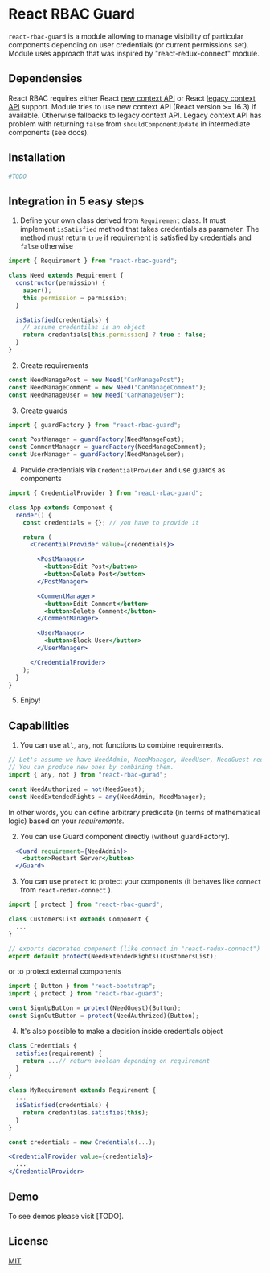 # React RBAC Guard #

`react-rbac-guard` is a module allowing to manage visibility of particular components depending on user credentials (or current permissions set). Module uses approach that was inspired by "react-redux-connect" module.

## Dependensies ##

React RBAC requires either React [new context API](https://reactjs.org/docs/context.html) or React [legacy context API](https://reactjs.org/docs/legacy-context.html) support.
Module tries to use new context API (React version >= 16.3) if available. Otherwise fallbacks to legacy context API. Legacy context API has problem with returning `false` from `shouldComponentUpdate` in intermediate components (see docs).

## Installation ##

```bash
#TODO
```

## Integration in 5 easy steps ##

1. Define your own class derived from `Requirement` class. It must implement `isSatisfied` method that takes credentials as parameter. The method must return `true` if requirement is satisfied by credentials and `false` otherwise
```js
import { Requirement } from "react-rbac-guard";

class Need extends Requirement {
  constructor(permission) {
    super();
    this.permission = permission;
  }

  isSatisfied(credentials) {
    // assume credentilas is an object
    return credentials[this.permission] ? true : false;
  }
}

```

2. Create requirements
```js
const NeedManagePost = new Need("CanManagePost");
const NeedManageComment = new Need("CanManageComment");
const NeedManageUser = new Need("CanManageUser");
```

3. Create guards
```js
import { guardFactory } from "react-rbac-guard";

const PostManager = guardFactory(NeedManagePost);
const CommentManager = guardFactory(NeedManageComment);
const UserManager = guardFactory(NeedManageUser);
```

4. Provide credentials via `CredentialProvider` and use guards as components
```jsx
import { CredentialProvider } from "react-rbac-guard";

class App extends Component {
  render() {
    const credentials = {}; // you have to provide it

    return (
      <CredentialProvider value={credentials}>

        <PostManager>
          <button>Edit Post</button>
          <button>Delete Post</button>
        </PostManager>

        <CommentManager>
          <button>Edit Comment</button>
          <button>Delete Comment</button>
        </CommentManager>

        <UserManager>
          <button>Block User</button>
        </UserManager>

      </CredentialProvider>
    );
  }
}

```

5. Enjoy!

## Capabilities ##

1. You can use `all`, `any`, `not` functions to combine requirements.
```jsx
// Let's assume we have NeedAdmin, NeedManager, NeedUser, NeedGuest requirements.
// You can produce new ones by combining them.
import { any, not } from "react-rbac-gurad";

const NeedAuthorized = not(NeedGuest);
const NeedExtendedRights = any(NeedAdmin, NeedManager);

```
In other words, you can define arbitrary predicate (in terms of mathematical logic) based on your _requirements_.

2. You can use Guard component directly (without guardFactory).
```jsx
  <Guard requirement={NeedAdmin}>
    <button>Restart Server</button>
  </Guard>
```

3. You can use `protect` to protect your components (it behaves like `connect` from `react-redux-connect` ).
```jsx
import { protect } from "react-rbac-guard";

class CustomersList extends Component {
  ...
}

// exports decorated component (like connect in "react-redux-connect")
export default protect(NeedExtendedRights)(CustomersList);
```
or to protect external components
```jsx
import { Button } from "react-bootstrap";
import { protect } from "react-rbac-guard";

const SignUpButton = protect(NeedGuest)(Button);
const SignOutButton = protect(NeedAuthrized)(Button);
```

4. It's also possible to make a decision inside credentials object
```jsx
class Credentials {
  satisfies(requirement) {
    return ...// return boolean depending on requirement
  }
}

class MyRequirement extends Requirement {
  ...
  isSatisfied(credentials) {
    return credentilas.satisfies(this);
  }
}

const credentials = new Credentials(...);

<CredentialProvider value={credentials}>
  ...
</CredentialProvider>

```

## Demo ##

To see demos please visit [TODO].


## License ##
[MIT](./LICENSE.md)
